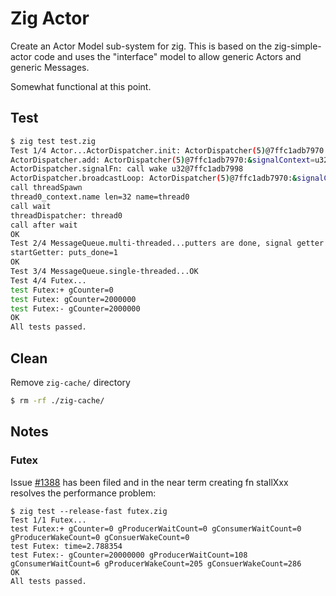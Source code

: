 # Zig Actor

Create an Actor Model sub-system for zig. This is
based on the zig-simple-actor code and uses the
"interface" model to allow generic Actors and
generic Messages.

Somewhat functional at this point.

## Test
```bash
$ zig test test.zig
Test 1/4 Actor...ActorDispatcher.init: ActorDispatcher(5)@7ffc1adb7970:&signalContext=u32@7ffc1adb7998
ActorDispatcher.add: ActorDispatcher(5)@7ffc1adb7970:&signalContext=u32@7ffc1adb7998
ActorDispatcher.signalFn: call wake u32@7ffc1adb7998
ActorDispatcher.broadcastLoop: ActorDispatcher(5)@7ffc1adb7970:&signalContext=u32@7ffc1adb7998
call threadSpawn
thread0_context.name len=32 name=thread0
call wait
threadDispatcher: thread0
call after wait
OK
Test 2/4 MessageQueue.multi-threaded...putters are done, signal getter context.puts_done=1
startGetter: puts_done=1
OK
Test 3/4 MessageQueue.single-threaded...OK
Test 4/4 Futex...
test Futex:+ gCounter=0
test Futex: gCounter=2000000
test Futex:- gCounter=2000000
OK
All tests passed.
```

## Clean
Remove `zig-cache/` directory
```bash
$ rm -rf ./zig-cache/
```
## Notes
### Futex

Issue [#1388](https://github.com/ziglang/zig/issues/1388) has been filed and
in the near term creating fn stallXxx resolves the performance problem:
```
$ zig test --release-fast futex.zig 
Test 1/1 Futex...
test Futex:+ gCounter=0 gProducerWaitCount=0 gConsumerWaitCount=0 gProducerWakeCount=0 gConsuerWakeCount=0
test Futex: time=2.788354
test Futex:- gCounter=20000000 gProducerWaitCount=108 gConsumerWaitCount=6 gProducerWakeCount=205 gConsuerWakeCount=286
OK
All tests passed.
```
